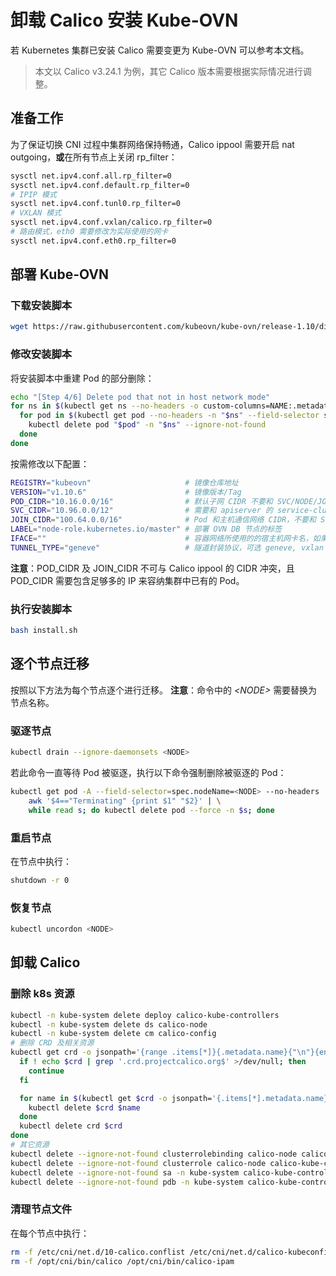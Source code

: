 # 卸载 Calico 安装 Kube-OVN

若 Kubernetes 集群已安装 Calico 需要变更为 Kube-OVN 可以参考本文档。

> 本文以 Calico v3.24.1 为例，其它 Calico 版本需要根据实际情况进行调整。

## 准备工作

为了保证切换 CNI 过程中集群网络保持畅通，Calico ippool 需要开启 nat outgoing，**或**在所有节点上关闭 rp_filter：

```sh
sysctl net.ipv4.conf.all.rp_filter=0
sysctl net.ipv4.conf.default.rp_filter=0
# IPIP 模式
sysctl net.ipv4.conf.tunl0.rp_filter=0
# VXLAN 模式
sysctl net.ipv4.conf.vxlan/calico.rp_filter=0
# 路由模式，eth0 需要修改为实际使用的网卡
sysctl net.ipv4.conf.eth0.rp_filter=0
```

## 部署 Kube-OVN

### 下载安装脚本

```sh
wget https://raw.githubusercontent.com/kubeovn/kube-ovn/release-1.10/dist/images/install.sh
```

### 修改安装脚本

将安装脚本中重建 Pod 的部分删除：

```sh
echo "[Step 4/6] Delete pod that not in host network mode"
for ns in $(kubectl get ns --no-headers -o custom-columns=NAME:.metadata.name); do
  for pod in $(kubectl get pod --no-headers -n "$ns" --field-selector spec.restartPolicy=Always -o custom-columns=NAME:.metadata.name,HOST:spec.hostNetwork | awk '{if ($2!="true") print $1}'); do
    kubectl delete pod "$pod" -n "$ns" --ignore-not-found
  done
done
```

按需修改以下配置：

```sh
REGISTRY="kubeovn"                     # 镜像仓库地址
VERSION="v1.10.6"                      # 镜像版本/Tag
POD_CIDR="10.16.0.0/16"                # 默认子网 CIDR 不要和 SVC/NODE/JOIN CIDR 重叠
SVC_CIDR="10.96.0.0/12"                # 需要和 apiserver 的 service-cluster-ip-range 保持一致
JOIN_CIDR="100.64.0.0/16"              # Pod 和主机通信网络 CIDR，不要和 SVC/NODE/POD CIDR 重叠 
LABEL="node-role.kubernetes.io/master" # 部署 OVN DB 节点的标签
IFACE=""                               # 容器网络所使用的的宿主机网卡名，如果为空则使用 Kubernetes 中的 Node IP 所在网卡
TUNNEL_TYPE="geneve"                   # 隧道封装协议，可选 geneve, vxlan 或 stt，stt 需要单独编译 ovs 内核模块
```

**注意**：POD_CIDR 及 JOIN_CIDR 不可与 Calico ippool 的 CIDR 冲突，且 POD_CIDR 需要包含足够多的 IP 来容纳集群中已有的 Pod。

### 执行安装脚本

```sh
bash install.sh
```

## 逐个节点迁移

按照以下方法为每个节点逐个进行迁移。
**注意**：命令中的 *\<NODE\>* 需要替换为节点名称。

### 驱逐节点

```sh
kubectl drain --ignore-daemonsets <NODE>
```

若此命令一直等待 Pod 被驱逐，执行以下命令强制删除被驱逐的 Pod：

```sh
kubectl get pod -A --field-selector=spec.nodeName=<NODE> --no-headers | \
    awk '$4=="Terminating" {print $1" "$2}' | \
    while read s; do kubectl delete pod --force -n $s; done
```

### 重启节点

在节点中执行：

```sh
shutdown -r 0
```

### 恢复节点

```sh
kubectl uncordon <NODE>
```

## 卸载 Calico

### 删除 k8s 资源

```sh
kubectl -n kube-system delete deploy calico-kube-controllers
kubectl -n kube-system delete ds calico-node
kubectl -n kube-system delete cm calico-config
# 删除 CRD 及相关资源
kubectl get crd -o jsonpath='{range .items[*]}{.metadata.name}{"\n"}{end}' | while read crd; do
  if ! echo $crd | grep '.crd.projectcalico.org$' >/dev/null; then
    continue
  fi

  for name in $(kubectl get $crd -o jsonpath='{.items[*].metadata.name}'); do
    kubectl delete $crd $name
  done
  kubectl delete crd $crd
done
# 其它资源
kubectl delete --ignore-not-found clusterrolebinding calico-node calico-kube-controllers
kubectl delete --ignore-not-found clusterrole calico-node calico-kube-controllers
kubectl delete --ignore-not-found sa -n kube-system calico-kube-controllers calico-node
kubectl delete --ignore-not-found pdb -n kube-system calico-kube-controllers
```

### 清理节点文件

在每个节点中执行：

```sh
rm -f /etc/cni/net.d/10-calico.conflist /etc/cni/net.d/calico-kubeconfig
rm -f /opt/cni/bin/calico /opt/cni/bin/calico-ipam
```
